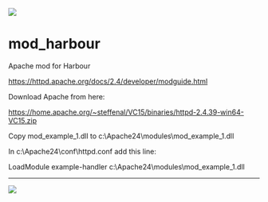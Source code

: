 [![](https://bitbucket.org/fivetech/screenshots/downloads/fivetech_logo.gif)](http://www.fivetechsoft.com "FiveTech Software")

# mod_harbour
Apache mod for Harbour

https://httpd.apache.org/docs/2.4/developer/modguide.html

Download Apache from here:

https://home.apache.org/~steffenal/VC15/binaries/httpd-2.4.39-win64-VC15.zip

Copy mod_example_1.dll to c:\Apache24\modules\mod_example_1.dll

In c:\Apache24\conf\httpd.conf add this line:

LoadModule example-handler c:\Apache24\modules\mod_example_1.dll


***
[![](https://bitbucket.org/fivetech/screenshots/downloads/harbour.jpg)](https://harbour.github.io "The Harbour Project")
